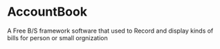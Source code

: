 # AccountBook
A Free B/S framework software that used to Record and display kinds of bills for person or small orgnization 
